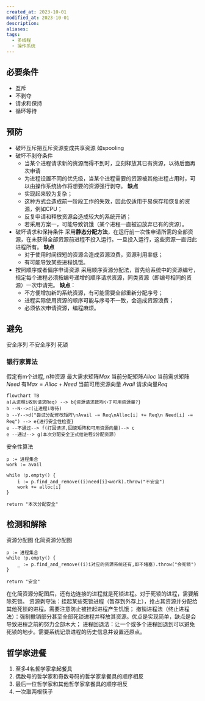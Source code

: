 ```yaml
---
created_at: 2023-10-01
modified_at: 2023-10-01
description: 
aliases: 
tags:
  - 多线程
  - 操作系统
---
```

## 必要条件
- 互斥
- 不剥夺
- 请求和保持
- 循环等待

## 预防
- 破坏互斥把互斥资源变成共享资源 如spooling
- 破坏不剥夺条件
	- 当某个进程请求新的资源而得不到时，立刻释放其已有资源，以待后面再次申请
	- 为进程设置不同的优先级，当某个进程需要的资源被其他进程占用时，可以由操作系统协作将想要的资源强行剥夺。
	**缺点**
	- 实现起来较为复杂；
	- 这种方式会造成前一阶段工作的失效，因此仅适用于易保存和恢复的资源，例如CPU；
	- 反复申请和释放资源会造成较大的系统开销；
	- 若采用方案一，可能导致饥饿（某个进程一直被迫放弃已有的资源）。
- 破坏请求和保持条件
	采用**静态分配方法**，在运行前一次性申请所需的全部资源，在未获得全部资源前进程不投入运行。一旦投入运行，这些资源一直归此进程所有。
	**缺点**
	- 对于使用时间很短的资源会造成资源浪费，资源利用率低；
	- 有可能导致某些进程饥饿。
- 按照顺序或者偏序申请资源
	采用顺序资源分配法，首先给系统中的资源编号，规定每个进程必须按编号递增的顺序请求资源，同类资源（即编号相同的资源）一次申请完。
	**缺点**：
	- 不方便增加新的系统资源，有可能需要全部重新分配序号；
	- 进程实际使用资源的顺序可能与序号不一致，会造成资源浪费；
	- 必须依次申请资源，编程麻烦。
## 避免
安全序列 不安全序列  死锁
### 银行家算法
假定有m个进程, n种资源
最大需求矩阵$Max$
当前分配矩阵$Alloc$
当前需求矩阵$Need$
有$Max = Alloc + Need$
当前可用资源向量 $Avail$
请求向量$Req$
```mermaid
flowchart TB
a(从进程i收到请求Req) --> b{资源请求数均小于可用资源量?}
b --N-->c(让进程i等待)
b --Y-->d("尝试分配修改矩阵\nAvail -= Req\nAlloc[i] += Req\n Need[i] -= Req") --> e{进行安全性检查}
e --不通过--> f(打回请求,回滚矩阵和可用资源向量)--> c
e --通过--> g(本次分配安全正式给进程i分配资源)
```

安全性算法
```
p := 进程集合
work := avail

while !p.empty() {
	i := p.find_and_remove((i)need[i]<work).throw("不安全")
	work += alloc[i]
}

return "本次分配安全"

```
## 检测和解除
资源分配图
化简资源分配图
```
p := 进程集合
while !p.empty() {
	_ := p.find_and_remove((i)i对应的资源系统还有,即不堵塞).throw("会死锁")
}

return "安全"
```
在化简资源分配图后，还有边连接的进程就是死锁进程。对于死锁的进程，需要解除死锁。
资源剥夺法：挂起某些死锁进程（暂存到外存上），抢占其资源并分配给其他死锁的进程。需要注意防止被挂起进程产生饥饿；
撤销进程法（终止进程法）：强制撤销部分甚至全部死锁进程并释放其资源。优点是实现简单，缺点是会导致进程之前的努力全部木大；
进程回退法：让一个或多个进程回退到可以避免死锁的地步。需要系统记录进程的历史信息并设置还原点。

## 哲学家进餐
1. 至多4名哲学家拿起餐具
2. 偶数号的哲学家和奇数号码的哲学家拿餐具的顺序相反
3. 最后一位哲学家和其他哲学家拿餐具的顺序相反
4. 一次取两根筷子
